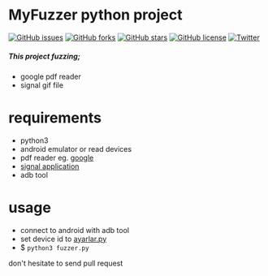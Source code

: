 # MyFuzzer python project

[![GitHub issues](https://img.shields.io/github/issues/MucahitSaratar/myfuzzer)](https://github.com/MucahitSaratar/myfuzzer/issues)  [![GitHub forks](https://img.shields.io/github/forks/MucahitSaratar/myfuzzer)](https://github.com/MucahitSaratar/myfuzzer/network) [![GitHub stars](https://img.shields.io/github/stars/MucahitSaratar/myfuzzer)](https://github.com/MucahitSaratar/myfuzzer/stargazers) [![GitHub license](https://img.shields.io/github/license/MucahitSaratar/myfuzzer)](https://github.com/MucahitSaratar/myfuzzer/blob/main/LICENSE) [![Twitter](https://img.shields.io/twitter/url?style=social&url=https%3A%2F%2Ftwitter.com%2F0x00deadbeef)](https://twitter.com/intent/tweet?text=Wow:&url=https%3A%2F%2Fgithub.com%2FMucahitSaratar%2Fmyfuzzer)

##### This project fuzzing;
- google pdf reader
- signal gif file


# requirements
 - python3
 - android emulator or read devices
 - pdf reader eg. [google](https://play.google.com/store/apps/details?id=com.google.android.apps.pdfviewer&hl=en_US&gl=RU)
 - [signal application](https://play.google.com/store/apps/details?id=org.thoughtcrime.securesms&hl=en&gl=US)
 - adb tool

# usage
- connect to android with adb tool
- set device id to [ayarlar.py](https://github.com/MucahitSaratar/myfuzzer/blob/main/ayarlar.py)
- $ ```python3 fuzzer.py```

 don't hesitate to send pull request
